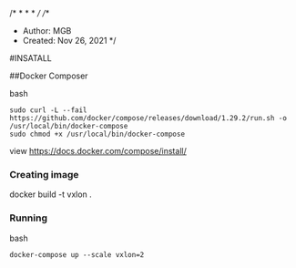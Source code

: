 /* 
 * 
 * 
 * 
 */
/**
 * Author:  MGB
 * Created: Nov 26, 2021
 */

#INSATALL


##Docker Composer


bash 
```
sudo curl -L --fail https://github.com/docker/compose/releases/download/1.29.2/run.sh -o /usr/local/bin/docker-compose
sudo chmod +x /usr/local/bin/docker-compose
```

view https://docs.docker.com/compose/install/


### Creating image
docker build -t vxlon .

### Running 

bash 
```
docker-compose up --scale vxlon=2


```